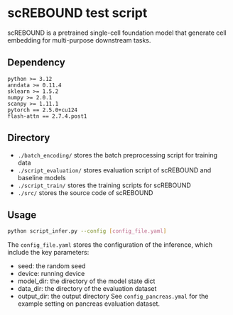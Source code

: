 # scREBOUND test script
scREBOUND is a pretrained single-cell foundation model that generate cell embedding for multi-purpose downstream tasks.

## Dependency
```
python >= 3.12
anndata >= 0.11.4
sklearn >= 1.5.2
numpy >= 2.0.1
scanpy >= 1.11.1
pytorch == 2.5.0+cu124
flash-attn == 2.7.4.post1
```

## Directory
* `./batch_encoding/` stores the batch preprocessing script for training data 
* `./script_evaluation/` stores evaluation script of scREBOUND and baseline models
* `./script_train/` stores the training scripts for scREBOUND
* `./src/` stores the source code of scREBOUND

## Usage
```bash
python script_infer.py --config [config_file.yaml]
```

The `config_file.yaml` stores the configuration of the inference, which include the key parameters:
* seed: the random seed
* device: running device
* model_dir: the directory of the model state dict
* data_dir: the directory of the evaluation dataset
* output_dir: the output directory
See `config_pancreas.ymal` for the example setting on pancreas evaluation dataset.
